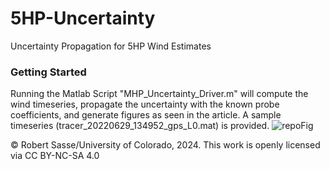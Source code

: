 # 5HP-Uncertainty
Uncertainty Propagation for 5HP Wind Estimates
### Getting Started
Running the Matlab Script "MHP_Uncertainty_Driver.m" will compute the wind timeseries, propagate the uncertainty with the known probe coefficients, and generate figures as seen in the article. A sample timeseries (tracer_20220629_134952_gps_L0.mat) is provided.
![repoFig](https://github.com/user-attachments/assets/5cb9e70c-4490-456c-a227-2883a3aad3b9)

© Robert Sasse/University of Colorado, 2024. This work is openly licensed via CC BY-NC-SA 4.0
